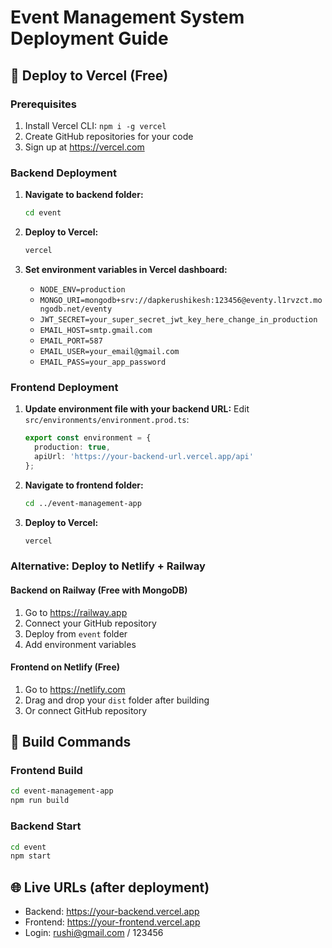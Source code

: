# Event Management System Deployment Guide

## 🚀 Deploy to Vercel (Free)

### Prerequisites
1. Install Vercel CLI: `npm i -g vercel`
2. Create GitHub repositories for your code
3. Sign up at https://vercel.com

### Backend Deployment

1. **Navigate to backend folder:**
   ```bash
   cd event
   ```

2. **Deploy to Vercel:**
   ```bash
   vercel
   ```

3. **Set environment variables in Vercel dashboard:**
   - `NODE_ENV=production`
   - `MONGO_URI=mongodb+srv://dapkerushikesh:123456@eventy.l1rvzct.mongodb.net/eventy`
   - `JWT_SECRET=your_super_secret_jwt_key_here_change_in_production`
   - `EMAIL_HOST=smtp.gmail.com`
   - `EMAIL_PORT=587`
   - `EMAIL_USER=your_email@gmail.com`
   - `EMAIL_PASS=your_app_password`

### Frontend Deployment

1. **Update environment file with your backend URL:**
   Edit `src/environments/environment.prod.ts`:
   ```typescript
   export const environment = {
     production: true,
     apiUrl: 'https://your-backend-url.vercel.app/api'
   };
   ```

2. **Navigate to frontend folder:**
   ```bash
   cd ../event-management-app
   ```

3. **Deploy to Vercel:**
   ```bash
   vercel
   ```

### Alternative: Deploy to Netlify + Railway

#### Backend on Railway (Free with MongoDB)
1. Go to https://railway.app
2. Connect your GitHub repository
3. Deploy from `event` folder
4. Add environment variables

#### Frontend on Netlify (Free)
1. Go to https://netlify.com
2. Drag and drop your `dist` folder after building
3. Or connect GitHub repository

## 🔧 Build Commands

### Frontend Build
```bash
cd event-management-app
npm run build
```

### Backend Start
```bash
cd event
npm start
```

## 🌐 Live URLs (after deployment)
- Backend: https://your-backend.vercel.app
- Frontend: https://your-frontend.vercel.app
- Login: rushi@gmail.com / 123456
